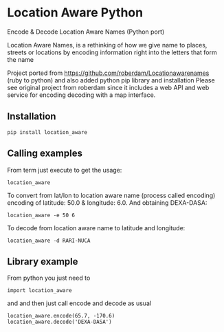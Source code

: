 Location Aware Python
=====================

Encode & Decode Location Aware Names (Python port)

Location Aware Names, is a rethinking of how we give name to places, 
streets or locations by encoding information right into the letters 
that form the name

Project ported from https://github.com/roberdam/Locationawarenames 
(ruby to python) and also added python pip library and installation
Please see original project from roberdam since it includes a web API
and web service for encoding decoding with a map interface.

Installation
------------

	pip install location_aware

Calling examples
----------------

From term just execute to get the usage:
	
	location_aware


To convert from lat/lon to location aware name (process called encoding)
encoding of latitude: 50.0 & longitude: 6.0. And obtaining DEXA-DASA:

	location_aware -e 50 6

To decode from location aware name to latitude and longitude:

	location_aware -d RARI-NUCA

Library example
---------------

From python you just need to

	import location_aware

and and then just call encode and decode as usual

	location_aware.encode(65.7, -170.6)
	location_aware.decode('DEXA-DASA')

